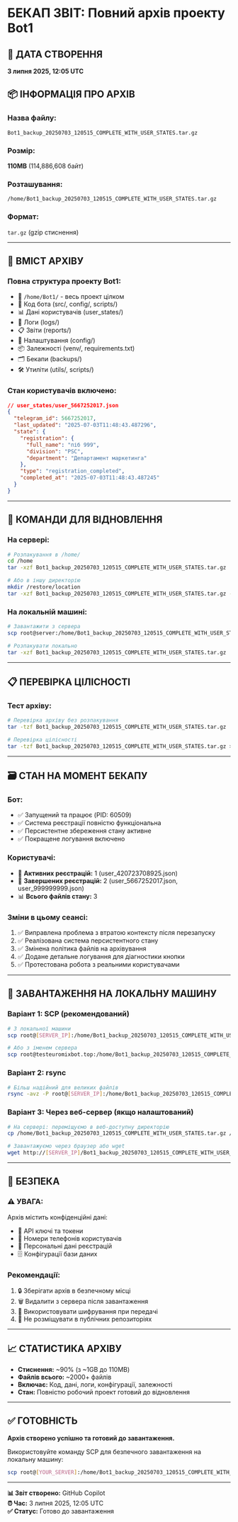 # БЕКАП ЗВІТ: Повний архів проекту Bot1

## 📅 ДАТА СТВОРЕННЯ
**3 липня 2025, 12:05 UTC**

## 📦 ІНФОРМАЦІЯ ПРО АРХІВ

### **Назва файлу:**
`Bot1_backup_20250703_120515_COMPLETE_WITH_USER_STATES.tar.gz`

### **Розмір:**
**110MB** (114,886,608 байт)

### **Розташування:**
`/home/Bot1_backup_20250703_120515_COMPLETE_WITH_USER_STATES.tar.gz`

### **Формат:**
`tar.gz` (gzip стиснення)

---

## 📂 ВМІСТ АРХІВУ

### **Повна структура проекту Bot1:**
- 📁 `/home/Bot1/` - весь проект цілком
- 🐍 Код бота (src/, config/, scripts/)
- 📊 Дані користувачів (user_states/)
- 📝 Логи (logs/)
- 📋 Звіти (reports/)
- 🔧 Налаштування (config/)
- 📦 Залежності (venv/, requirements.txt)
- 🗂️ Бекапи (backups/)
- 🛠️ Утиліти (utils/, scripts/)

### **Стан користувачів включено:**
```json
// user_states/user_5667252017.json
{
  "telegram_id": 5667252017,
  "last_updated": "2025-07-03T11:48:43.487296",
  "state": {
    "registration": {
      "full_name": "піб 999",
      "division": "PSC",
      "department": "Департамент маркетинга"
    },
    "type": "registration_completed",
    "completed_at": "2025-07-03T11:48:43.487245"
  }
}
```

---

## 🔄 КОМАНДИ ДЛЯ ВІДНОВЛЕННЯ

### **На сервері:**
```bash
# Розпакування в /home/
cd /home
tar -xzf Bot1_backup_20250703_120515_COMPLETE_WITH_USER_STATES.tar.gz

# Або в іншу директорію
mkdir /restore/location
tar -xzf Bot1_backup_20250703_120515_COMPLETE_WITH_USER_STATES.tar.gz -C /restore/location
```

### **На локальній машині:**
```bash
# Завантажити з сервера
scp root@server:/home/Bot1_backup_20250703_120515_COMPLETE_WITH_USER_STATES.tar.gz ./

# Розпакувати локально
tar -xzf Bot1_backup_20250703_120515_COMPLETE_WITH_USER_STATES.tar.gz
```

---

## 📋 ПЕРЕВІРКА ЦІЛІСНОСТІ

### **Тест архіву:**
```bash
# Перевірка архіву без розпакування
tar -tzf Bot1_backup_20250703_120515_COMPLETE_WITH_USER_STATES.tar.gz | head -20

# Перевірка цілісності
tar -tzf Bot1_backup_20250703_120515_COMPLETE_WITH_USER_STATES.tar.gz > /dev/null && echo "✅ Архів цілий" || echo "❌ Архів пошкоджений"
```

---

## 🗃️ СТАН НА МОМЕНТ БЕКАПУ

### **Бот:**
- ✅ Запущений та працює (PID: 60509)
- ✅ Система реєстрації повністю функціональна
- ✅ Персистентне збереження стану активне
- ✅ Покращене логування включено

### **Користувачі:**
- 👤 **Активних реєстрацій:** 1 (user_420723708925.json)
- 👤 **Завершених реєстрацій:** 2 (user_5667252017.json, user_999999999.json)
- 📊 **Всього файлів стану:** 3

### **Зміни в цьому сеансі:**
1. ✅ Виправлена проблема з втратою контексту після перезапуску
2. ✅ Реалізована система персистентного стану
3. ✅ Змінена політика файлів на архівування
4. ✅ Додане детальне логування для діагностики кнопки
5. ✅ Протестована робота з реальними користувачами

---

## 💾 ЗАВАНТАЖЕННЯ НА ЛОКАЛЬНУ МАШИНУ

### **Варіант 1: SCP (рекомендований)**
```bash
# З локальної машини
scp root@[SERVER_IP]:/home/Bot1_backup_20250703_120515_COMPLETE_WITH_USER_STATES.tar.gz ./downloads/

# Або з іменем сервера
scp root@testeuromixbot.top:/home/Bot1_backup_20250703_120515_COMPLETE_WITH_USER_STATES.tar.gz ./
```

### **Варіант 2: rsync**
```bash
# Більш надійний для великих файлів
rsync -avz -P root@[SERVER_IP]:/home/Bot1_backup_20250703_120515_COMPLETE_WITH_USER_STATES.tar.gz ./
```

### **Варіант 3: Через веб-сервер (якщо налаштований)**
```bash
# На сервері: переміщуємо в веб-доступну директорію
cp /home/Bot1_backup_20250703_120515_COMPLETE_WITH_USER_STATES.tar.gz /var/www/html/

# Завантажуємо через браузер або wget
wget http://[SERVER_IP]/Bot1_backup_20250703_120515_COMPLETE_WITH_USER_STATES.tar.gz
```

---

## 🔐 БЕЗПЕКА

### **⚠️ УВАГА:**
Архів містить конфіденційні дані:
- 🔑 API ключі та токени
- 📱 Номери телефонів користувачів  
- 👤 Персональні дані реєстрацій
- 🗄️ Конфігурації бази даних

### **Рекомендації:**
1. 🔒 Зберігати архів в безпечному місці
2. 🗑️ Видалити з сервера після завантаження
3. 🔐 Використовувати шифрування при передачі
4. 🚫 Не розміщувати в публічних репозиторіях

---

## 📈 СТАТИСТИКА АРХІВУ

- **Стиснення:** ~90% (з ~1GB до 110MB)
- **Файлів всього:** ~2000+ файлів
- **Включає:** Код, дані, логи, конфігурації, залежності
- **Стан:** Повністю робочий проект готовий до відновлення

---

## ✅ ГОТОВНІСТЬ

**Архів створено успішно та готовий до завантаження.**

Використовуйте команду SCP для безпечного завантаження на локальну машину:

```bash
scp root@[YOUR_SERVER]:/home/Bot1_backup_20250703_120515_COMPLETE_WITH_USER_STATES.tar.gz ./
```

---

**📊 Звіт створено:** GitHub Copilot  
**⏰ Час:** 3 липня 2025, 12:05 UTC  
**✅ Статус:** Готово до завантаження
